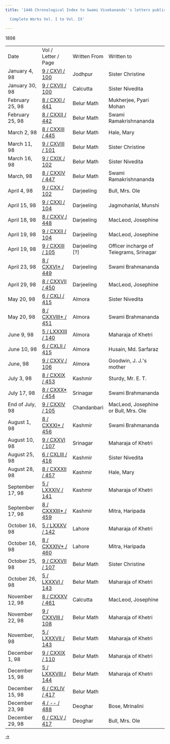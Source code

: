 ```yaml
---
title: '1446 Chronological Index to Swami Vivekananda''s letters published in the

  Complete Works Vol. I to Vol. IX'

---
```





1898

<div class="center">

|                  |                                                                                      |                  |                                         |
|------------------|--------------------------------------------------------------------------------------|------------------|-----------------------------------------|
| Date             | Vol / Letter / Page                                                                  | Written From     | Written to                              |
| January 4, 98    | [9 / CXVI / 100](../../../volume_9/letters_fifth_series/)       | Jodhpur          | Sister Christine                        |
| January 30, 98   | [9 / CXVII / 100](../../../volume_9/letters_fifth_series/)            | Calcutta         | Sister Nivedita                         |
| February 25, 98  | [8 / CXXI / 441](../../../volume_8/epistles_fourth_series/)               | Belur Math       | Mukherjee, Pyari Mohan                  |
| February 25, 98  | [8 / CXXII / 442](../../../volume_8/epistles_fourth_series/)              | Belur Math       | Swami Ramakrishnananda                  |
| March 2, 98      | [8 / CXXIII / 445](../../../volume_8/epistles_fourth_series/)               | Belur Math       | Hale, Mary                              |
| March 11, 98     | [9 / CXVIII / 101](../../../volume_9/letters_fifth_series/)            | Belur Math       | Sister Christine                        |
| March 16, 98     | [9 / CXIX / 102](../../../volume_9/letters_fifth_series/)               | Belur Math       | Sister Nivedita                         |
| March, 98        | [8 / CXXIV / 447](../../../volume_8/epistles_fourth_series/)              | Belur Math       | Swami Ramakrishnananda                  |
| April 4, 98      | [9 / CXX / 102](../../../volume_9/letters_fifth_series/)              | Darjeeling       | Bull, Mrs. Ole                          |
| April 15, 98     | [9 / CXXI / 104](../../../volume_9/letters_fifth_series/)               | Darjeeling       | Jagmohanlal, Munshi                     |
| April 18, 98     | [8 / CXXV / 448](../../../volume_8/epistles_fourth_series/)              | Darjeeling       | MacLeod, Josephine                      |
| April 19, 98     | [9 / CXXII / 104](../../../volume_9/letters_fifth_series/)          | Darjeeling       | MacLeod, Josephine                      |
| April 19, 98     | [9 / CXXIII / 105](../../../volume_9/letters_fifth_series/)                  | Darjeeling \[?\] | Officer incharge of Telegrams, Srinagar |
| April 23, 98     | [8 / CXXVI\* / 449](../../../volume_8/epistles_fourth_series/)            | Darjeeling       | Swami Brahmananda                       |
| April 29, 98     | [8 / CXXVII / 450](../../../volume_8/epistles_fourth_series/)            | Darjeeling       | MacLeod, Josephine                      |
| May 20, 98       | [6 / CXLI / 415](../../../volume_6/epistles_second_series/)               | Almora           | Sister Nivedita                         |
| May 20, 98       | [8 / CXXVIII\* / 451](../../../volume_8/epistles_fourth_series/)          | Almora           | Swami Brahmananda                       |
| June 9, 98       | [5 / LXXXIII / 140](../../../volume_5/epistles_first_series/)      | Almora           | Maharaja of Khetri                      |
| June 10, 98      | [6 / CXLII / 415](../../../volume_6/epistles_second_series/)              | Almora           | Husain, Md. Sarfaraz                    |
| June, 98         | [9 / CXXV / 106](../../../volume_9/letters_fifth_series/) | Almora           | Goodwin, J. J.'s mother                 |
| July 3, 98       | [8 / CXXIX / 453](../../../volume_8/epistles_fourth_series/)              | Kashmir          | Sturdy, Mr. E. T.                       |
| July 17, 98      | [8 / CXXX\* / 454](../../../volume_8/epistles_fourth_series/)             | Srinagar         | Swami Brahmananda                       |
| End of July, 98  | [9 / CXXIV / 105](../../../volume_9/letters_fifth_series/) | Chandanbari      | MacLeod, Josephine or Bull, Mrs. Ole    |
| August 1, 98     | [8 / CXXXI\* / 456](../../../volume_8/epistles_fourth_series/)            | Kashmir          | Swami Brahmananda                       |
| August 10, 98    | [9 / CXXVI / 107](../../../volume_9/letters_fifth_series/)         | Srinagar         | Maharaja of Khetri                      |
| August 25, 98    | [6 / CXLIII / 416](../../../volume_6/epistles_second_series/)             | Kashmir          | Sister Nivedita                         |
| August 28, 98    | [8 / CXXXII / 457](../../../volume_8/epistles_fourth_series/)               | Kashmir          | Hale, Mary                              |
| September 17, 98 | [5 / LXXXIV / 141](../../../volume_5/epistles_first_series/)       | Kashmir          | Maharaja of Khetri                      |
| September 17, 98 | [8 / CXXXIII\* / 459](../../../volume_8/epistles_fourth_series/)        | Kashmir          | Mitra, Haripada                         |
| October 16, 98   | [5 / LXXXV / 142](../../../volume_5/epistles_first_series/)        | Lahore           | Maharaja of Khetri                      |
| October 16, 98   | [8 / CXXXIV\* / 460](../../../volume_8/epistles_fourth_series/)         | Lahore           | Mitra, Haripada                         |
| October 25, 98   | [9 / CXXVII / 107](../../../volume_9/letters_fifth_series/)            | Belur Math       | Sister Christine                        |
| October 26, 98   | [5 / LXXXVI / 143](../../../volume_5/epistles_first_series/)       | Belur Math       | Maharaja of Khetri                      |
| November 12, 98  | [8 / CXXXV / 461](../../../volume_8/epistles_fourth_series/)                 | Calcutta         | MacLeod, Josephine                      |
| November 22, 98  | [9 / CXXVIII / 108](../../../volume_9/letters_fifth_series/)       | Belur Math       | Maharaja of Khetri                      |
| November, 98     | [5 / LXXXVII / 143](../../../volume_5/epistles_first_series/)      | Belur Math       | Maharaja of Khetri                      |
| December 1, 98   | [9 / CXXIX / 110](../../../volume_9/letters_fifth_series/)         | Belur Math       | Maharaja of Khetri                      |
| December 15, 98  | [5 / LXXXVIII / 144](../../../volume_5/epistles_first_series/)     | Belur Math       | Maharaja of Khetri                      |
| December 15, 98  | [6 / CXLIV / 417](../../../volume_6/epistles_second_series/)                | Belur Math       |                                         |
| December 23, 98  | [4 / -- / 488](../../../volume_4/translation_prose/)     | Deoghar          | Bose, Mrinalini                         |
| December 29, 98  | [6 / CXLV / 417](../../../volume_6/epistles_second_series/)           | Deoghar          | Bull, Mrs. Ole                          |

[→](1899.htm)